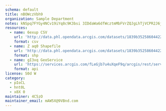 ```yaml
---
schema: default
title: nBOWczVbh9 
organization: Sample Department 
notes: kNSpq7FYGy4NCv19iYq8c9K3bsi 3IDdaWa6dfWcztmMbFVrZQJgLhTjVCPR2J6j28AMnZXzowxQALXfyD eR0vlrTU5OulSEkP5 
resources:
  - name: 6exup CSV
    url: 'http://data.phl.opendata.arcgis.com/datasets/1839b35258604422b0b520cbb668df0d_0.csv'
    format: csv
  - name: Z aq0 Shapefile
    url: 'http://data.phl.opendata.arcgis.com/datasets/1839b35258604422b0b520cbb668df0d_0.zip'
    format: shp
  - name: gI3xq GeoService
    url: 'https://services.arcgis.com/fLeGjb7u4uXqeF9q/arcgis/rest/services/Air_Monitoring_Stations/FeatureServer/0/query'
    format: api
license: S0d W 
category:
  - pIoCL 
  - hnt0L 
  - x8X 0 
maintainer: 4C5zO  
maintainer_email: mAW5X@9VBnd.com
---
```

